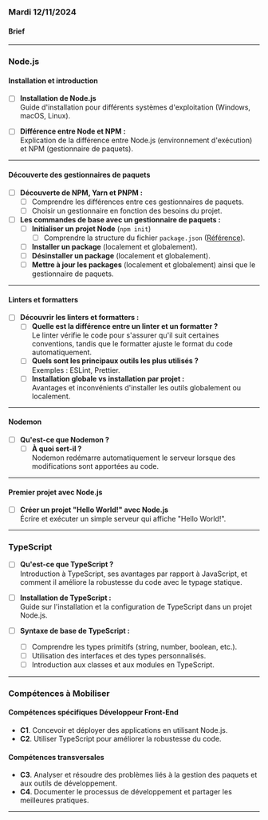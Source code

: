 ### Mardi 12/11/2024

#### Brief
---

### Node.js

#### Installation et introduction
- [ ] **Installation de Node.js**  
  Guide d'installation pour différents systèmes d'exploitation (Windows, macOS, Linux).

- [ ] **Différence entre Node et NPM :**  
  Explication de la différence entre Node.js (environnement d'exécution) et NPM (gestionnaire de paquets).

---

#### Découverte des gestionnaires de paquets
- [ ] **Découverte de NPM, Yarn et PNPM :**  
  - [ ] Comprendre les différences entre ces gestionnaires de paquets.  
  - [ ] Choisir un gestionnaire en fonction des besoins du projet.

- [ ] **Les commandes de base avec un gestionnaire de paquets :**
  - [ ] **Initialiser un projet Node** (`npm init`)  
    - [ ] Comprendre la structure du fichier `package.json` ([Référence](https://docs.npmjs.com/cli/v10/configuring-npm/package-json)).
  - [ ] **Installer un package** (localement et globalement).  
  - [ ] **Désinstaller un package** (localement et globalement).  
  - [ ] **Mettre à jour les packages** (localement et globalement) ainsi que le gestionnaire de paquets.

---

#### Linters et formatters
- [ ] **Découvrir les linters et formatters :**
  - [ ] **Quelle est la différence entre un linter et un formatter ?**  
    Le linter vérifie le code pour s'assurer qu'il suit certaines conventions, tandis que le formatter ajuste le format du code automatiquement.
  - [ ] **Quels sont les principaux outils les plus utilisés ?**  
    Exemples : ESLint, Prettier.
  - [ ] **Installation globale vs installation par projet :**  
    Avantages et inconvénients d'installer les outils globalement ou localement.

---

#### Nodemon
- [ ] **Qu'est-ce que Nodemon ?**  
  - [ ] **À quoi sert-il ?**  
    Nodemon redémarre automatiquement le serveur lorsque des modifications sont apportées au code.

---

#### Premier projet avec Node.js
- [ ] **Créer un projet "Hello World!" avec Node.js**  
  Écrire et exécuter un simple serveur qui affiche "Hello World!".

---

### TypeScript

- [ ] **Qu'est-ce que TypeScript ?**  
  Introduction à TypeScript, ses avantages par rapport à JavaScript, et comment il améliore la robustesse du code avec le typage statique.

- [ ] **Installation de TypeScript :**  
  Guide sur l'installation et la configuration de TypeScript dans un projet Node.js.

- [ ] **Syntaxe de base de TypeScript :**  
  - [ ] Comprendre les types primitifs (string, number, boolean, etc.).  
  - [ ] Utilisation des interfaces et des types personnalisés.  
  - [ ] Introduction aux classes et aux modules en TypeScript.

---

### Compétences à Mobiliser

#### Compétences spécifiques Développeur Front-End
- **C1**. Concevoir et déployer des applications en utilisant Node.js.
- **C2**. Utiliser TypeScript pour améliorer la robustesse du code.

#### Compétences transversales
- **C3**. Analyser et résoudre des problèmes liés à la gestion des paquets et aux outils de développement.
- **C4**. Documenter le processus de développement et partager les meilleures pratiques.

---
